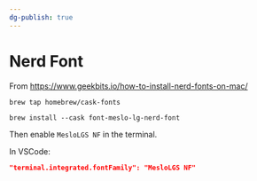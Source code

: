 ```yaml
---
dg-publish: true
---
```

# Nerd Font

From <https://www.geekbits.io/how-to-install-nerd-fonts-on-mac/>

```
brew tap homebrew/cask-fonts

brew install --cask font-meslo-lg-nerd-font
```

Then enable `MesloLGS NF` in the terminal.

In VSCode:
```json
"terminal.integrated.fontFamily": "MesloLGS NF"
```